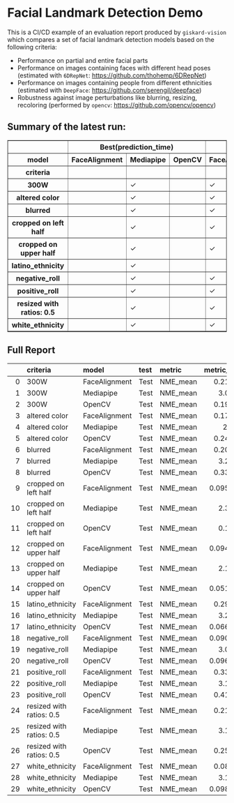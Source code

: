 # Facial Landmark Detection Demo 

This is a CI/CD example of an evaluation report produced by `giskard-vision` which compares a set of facial landmark detection models based on the following criteria:

- Performance on partial and entire facial parts
- Performance on images containing faces with different head poses (estimated with `6DRepNet`: https://github.com/thohemp/6DRepNet)
- Performance on images containing people from different ethnicities (estimated with `DeepFace`: https://github.com/serengil/deepface)
- Robustness against image perturbations like blurring, resizing, recoloring (performed by `opencv`: https://github.com/opencv/opencv)

## Summary of the latest run:
<table border="1" class="dataframe">
  <thead>
    <tr>
      <th></th>
      <th colspan="3" halign="left">Best(prediction_time)</th>
      <th colspan="3" halign="left">Best(prediction_fail_rate)</th>
      <th colspan="3" halign="left">Best(metric_value)</th>
    </tr>
    <tr>
      <th>model</th>
      <th>FaceAlignment</th>
      <th>Mediapipe</th>
      <th>OpenCV</th>
      <th>FaceAlignment</th>
      <th>Mediapipe</th>
      <th>OpenCV</th>
      <th>FaceAlignment</th>
      <th>Mediapipe</th>
      <th>OpenCV</th>
    </tr>
    <tr>
      <th>criteria</th>
      <th></th>
      <th></th>
      <th></th>
      <th></th>
      <th></th>
      <th></th>
      <th></th>
      <th></th>
      <th></th>
    </tr>
  </thead>
  <tbody>
    <tr>
      <th>300W</th>
      <td></td>
      <td>✓</td>
      <td></td>
      <td>✓</td>
      <td></td>
      <td></td>
      <td></td>
      <td></td>
      <td>✓</td>
    </tr>
    <tr>
      <th>altered color</th>
      <td></td>
      <td>✓</td>
      <td></td>
      <td>✓</td>
      <td></td>
      <td></td>
      <td>✓</td>
      <td></td>
      <td></td>
    </tr>
    <tr>
      <th>blurred</th>
      <td></td>
      <td>✓</td>
      <td></td>
      <td>✓</td>
      <td></td>
      <td></td>
      <td>✓</td>
      <td></td>
      <td></td>
    </tr>
    <tr>
      <th>cropped on left half</th>
      <td></td>
      <td>✓</td>
      <td></td>
      <td>✓</td>
      <td></td>
      <td></td>
      <td>✓</td>
      <td></td>
      <td></td>
    </tr>
    <tr>
      <th>cropped on upper half</th>
      <td></td>
      <td>✓</td>
      <td></td>
      <td>✓</td>
      <td></td>
      <td></td>
      <td></td>
      <td></td>
      <td>✓</td>
    </tr>
    <tr>
      <th>latino_ethnicity</th>
      <td></td>
      <td>✓</td>
      <td></td>
      <td></td>
      <td></td>
      <td>✓</td>
      <td></td>
      <td></td>
      <td>✓</td>
    </tr>
    <tr>
      <th>negative_roll</th>
      <td></td>
      <td>✓</td>
      <td></td>
      <td>✓</td>
      <td></td>
      <td></td>
      <td>✓</td>
      <td></td>
      <td></td>
    </tr>
    <tr>
      <th>positive_roll</th>
      <td></td>
      <td>✓</td>
      <td></td>
      <td>✓</td>
      <td></td>
      <td></td>
      <td>✓</td>
      <td></td>
      <td></td>
    </tr>
    <tr>
      <th>resized with ratios: 0.5</th>
      <td></td>
      <td>✓</td>
      <td></td>
      <td>✓</td>
      <td></td>
      <td></td>
      <td>✓</td>
      <td></td>
      <td></td>
    </tr>
    <tr>
      <th>white_ethnicity</th>
      <td></td>
      <td>✓</td>
      <td></td>
      <td>✓</td>
      <td></td>
      <td></td>
      <td>✓</td>
      <td></td>
      <td></td>
    </tr>
  </tbody>
</table>

## Full Report
|    | criteria                 | model         | test   | metric   |   metric_value | Best(metric_value)   |   prediction_time | Best(prediction_time)   |   prediction_fail_rate | Best(prediction_fail_rate)   |
|---:|:-------------------------|:--------------|:-------|:---------|---------------:|:---------------------|------------------:|:------------------------|-----------------------:|:-----------------------------|
|  0 | 300W                     | FaceAlignment | Test   | NME_mean |      0.214453  |                      |         64.1483   |                         |              0.05      | ✓                            |
|  1 | 300W                     | Mediapipe     | Test   | NME_mean |      3.08786   |                      |          4.93624  | ✓                       |              0.19      |                              |
|  2 | 300W                     | OpenCV        | Test   | NME_mean |      0.195668  | ✓                    |         29.9249   |                         |              0.16      |                              |
|  3 | altered color            | FaceAlignment | Test   | NME_mean |      0.174517  | ✓                    |         58.1809   |                         |              0.02      | ✓                            |
|  4 | altered color            | Mediapipe     | Test   | NME_mean |      2.5315    |                      |          3.96894  | ✓                       |              0.79      |                              |
|  5 | altered color            | OpenCV        | Test   | NME_mean |      0.243567  |                      |         28.037    |                         |              0.14      |                              |
|  6 | blurred                  | FaceAlignment | Test   | NME_mean |      0.204779  | ✓                    |         63.3339   |                         |              0.04      | ✓                            |
|  7 | blurred                  | Mediapipe     | Test   | NME_mean |      3.26273   |                      |          5.59357  | ✓                       |              0.09      |                              |
|  8 | blurred                  | OpenCV        | Test   | NME_mean |      0.331916  |                      |         24.6266   |                         |              0.12      |                              |
|  9 | cropped on left half     | FaceAlignment | Test   | NME_mean |      0.0950334 | ✓                    |         22.3192   |                         |              0.820441  | ✓                            |
| 10 | cropped on left half     | Mediapipe     | Test   | NME_mean |      2.39931   |                      |          3.95156  | ✓                       |              0.951029  |                              |
| 11 | cropped on left half     | OpenCV        | Test   | NME_mean |      0.17521   |                      |         11.1745   |                         |              0.825882  |                              |
| 12 | cropped on upper half    | FaceAlignment | Test   | NME_mean |      0.0948426 |                      |         26.6648   |                         |              0.782941  | ✓                            |
| 13 | cropped on upper half    | Mediapipe     | Test   | NME_mean |      2.19568   |                      |          4.02357  | ✓                       |              0.941765  |                              |
| 14 | cropped on upper half    | OpenCV        | Test   | NME_mean |      0.0519043 | ✓                    |         10.7939   |                         |              0.978824  |                              |
| 15 | latino_ethnicity         | FaceAlignment | Test   | NME_mean |      0.294063  |                      |          4.06596  |                         |              0.142857  |                              |
| 16 | latino_ethnicity         | Mediapipe     | Test   | NME_mean |      3.20718   |                      |          0.469689 | ✓                       |              0.285714  |                              |
| 17 | latino_ethnicity         | OpenCV        | Test   | NME_mean |      0.0664585 | ✓                    |          3.8904   |                         |              0         | ✓                            |
| 18 | negative_roll            | FaceAlignment | Test   | NME_mean |      0.0909015 | ✓                    |         25.7093   |                         |              0.0416667 | ✓                            |
| 19 | negative_roll            | Mediapipe     | Test   | NME_mean |      3.04958   |                      |          2.03313  | ✓                       |              0.0833333 |                              |
| 20 | negative_roll            | OpenCV        | Test   | NME_mean |      0.0968505 |                      |         10.9992   |                         |              0.125     |                              |
| 21 | positive_roll            | FaceAlignment | Test   | NME_mean |      0.330439  | ✓                    |         30.441    |                         |              0.0576923 | ✓                            |
| 22 | positive_roll            | Mediapipe     | Test   | NME_mean |      3.13338   |                      |          2.88912  | ✓                       |              0.288462  |                              |
| 23 | positive_roll            | OpenCV        | Test   | NME_mean |      0.411305  |                      |         17.3002   |                         |              0.192308  |                              |
| 24 | resized with ratios: 0.5 | FaceAlignment | Test   | NME_mean |      0.218424  | ✓                    |         59.4045   |                         |              0.04      | ✓                            |
| 25 | resized with ratios: 0.5 | Mediapipe     | Test   | NME_mean |      3.19861   |                      |          5.10067  | ✓                       |              0.12      |                              |
| 26 | resized with ratios: 0.5 | OpenCV        | Test   | NME_mean |      0.252987  |                      |         10.9042   |                         |              0.18      |                              |
| 27 | white_ethnicity          | FaceAlignment | Test   | NME_mean |      0.084737  | ✓                    |         29.2241   |                         |              0.0384615 | ✓                            |
| 28 | white_ethnicity          | Mediapipe     | Test   | NME_mean |      3.16841   |                      |          2.83826  | ✓                       |              0.173077  |                              |
| 29 | white_ethnicity          | OpenCV        | Test   | NME_mean |      0.0986856 |                      |         15.3149   |                         |              0.0769231 |                              |
